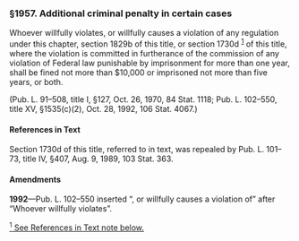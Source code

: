 ### §1957. Additional criminal penalty in certain cases ###

Whoever willfully violates, or willfully causes a violation of any regulation under this chapter, section 1829b of this title, or section 1730d <sup><a href="#1957_1_target" name="1957_1">1</a></sup> of this title, where the violation is committed in furtherance of the commission of any violation of Federal law punishable by imprisonment for more than one year, shall be fined not more than $10,000 or imprisoned not more than five years, or both.

(Pub. L. 91–508, title I, §127, Oct. 26, 1970, 84 Stat. 1118; Pub. L. 102–550, title XV, §1535(c)(2), Oct. 28, 1992, 106 Stat. 4067.)

#### References in Text ####

Section 1730d of this title, referred to in text, was repealed by Pub. L. 101–73, title IV, §407, Aug. 9, 1989, 103 Stat. 363.

#### Amendments ####

**1992**—Pub. L. 102–550 inserted “, or willfully causes a violation of” after “Whoever willfully violates”.

[<sup>1</sup> See References in Text note below.](#1957_1)